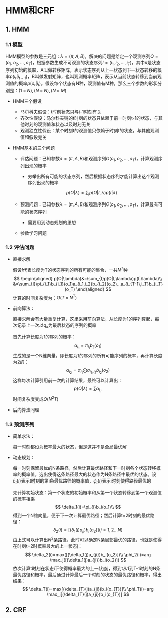 # HMM和CRF

## 1. HMM

### 1.1 模型

HMM模型的参数是三元组：$\lambda =(\pi, A, B)$，解决的问题是给定一个观测序列$O=(o_1, o_2, ..., o_T)$，根据参数生成不可观测的状态序列$I=(i_1, i_2, ...,i_T)$，其中$\pi$是状态序列初始的概率，A叫做转移矩阵，表示状态序列从上一状态到下一状态转移的概率$p(i_t|i_{t-1})$，B叫做发射矩阵，也叫观测概率矩阵，表示从当前状态转移到当前观测值的概率$p(o_t|i_t)$。假设每个状态有N种，观测值有M种，那么三个参数的形状分别是：$(1\times N),(N\times N),(N\times M)$

+ HMM三个假设
  + 马尔科夫假设：t时刻状态只与t-1时刻有关
  + 齐次性假设：马尔科夫链的t时刻的状态只依赖于前一时刻t-1的状态，与其他时刻的观测值和状态以及时刻无关
  + 观测独立性假设：某个时刻t的观测值只依赖于时刻t的状态，与其他观测值和假设无关

+ HMM基本的三个问题

  + 评估问题：已知参数$\lambda=(\pi, A, B)$和观测序列$O(o_1, o_2, ...,o_T)$，计算观测序列出现的概率

    + 穷举出所有可能的状态序列，然后根据状态序列才能计算出这个观测序列出现的概率

    $$
    p(O|\lambda)=\sum_{I}p(O|I, \lambda)p(I|\lambda)
    $$

  + 预测问题：已知参数$\lambda=(\pi, A, B)$和观测序列$O(o_1, o_2, ...,o_T)$，计算最有可能的状态序列

    + 需要用到动态规划的思想

  + 参数学习问题



### 1.2 评估问题

+ 直接求解

  假设$I$代表长度为T的状态序列的所有可能的集合，一共$N^T$种
  $$
  \begin{aligned}
  p(O|\lambda)&=\sum_{I}p(O|I,\lambda)p(I|\lambda)\\
  &=\sum_{I}\pi_{i_1}b_{i_1}(o_1)a_{i_1,i_2}b_{i_2}(o_2)...a_{i_{T-1},i_T}b_{i_T}(o_T)
  \end{aligned}
  $$
  计算的时间复杂度为：$O(T\times N^T)$



+ 前向算法：

  直接求解会有大量重复计算，这里采用前向算法，从长度为1的序列算起，每次记录上一次以$q_k$为最后状态的序列的概率

  首先计算长度为1的序列的概率：
  $$
  \alpha_{i_1}=\pi_{i_1}b_{i_i}(o_1)
  $$
  生成的是一个N维向量，即长度为1的序列的所有可能序列的概率，再计算长度为2的：
  $$
  \alpha_{i_2}=\alpha_{i_1}\bigodot a_{i_1,i_2}b_{i_2}(o_2)
  $$
  这样每次计算引用前一次的计算结果，最终可以计算出：
  $$
  p(O|\lambda)=\sum\alpha_{i_T}
  $$
  时间复杂度变成$O(N^2T)$

+ 后向算法同理



### 1.3 预测序列

+ 简单求法：

  每一时刻都设为概率最大的状态，但是这并不是全局最优解

+ 动态规划：

  每一时刻保留最优的N条路径，然后计算最优路径和下一时刻各个状态转移概率的概率值，选出使得这条路径最大的状态作为N条路径中最优的状态。设$\delta_t(i)$表示t时刻的第i条最优路径的概率值，$\phi_t(i)$表示i时刻使得路径最优的
  
  先计算初始状态：第一个状态的初始概率和从第一个状态转移到第一个观测值的概率相乘
  $$
  \delta_1(i)=\pi_{i}b_i(o_1)\\
  $$
  得到一个N维向量，便于下一次计算最优路径；然后计算t=2时刻的最优路径：
  $$
  \delta_2(i)=[(\delta_1(j)a_{ji})b_i(o_2)](j=1, 2...N)
  $$
  由上式可以计算出$N^2$条路径，此时可以确定N条局部最优的路径，也就是使得在时刻t=2时概率最大的上一状态j：
  $$
  \delta_2(i)=max([(\delta_1(j)a_{ji})b_i(o_2)])\\
  \phi_2(i)=arg \max_j([(\delta_1(j)a_{ji})b_i(o_2)])
  $$
  依次计算t时刻在状态i下使得概率最大的上一状态j，得到t从1到T-1时刻的N条最优路径和概率，最后通过计算最后一个时刻的状态的最优路径和概率，得出结果：
  $$
  \delta_T(i)=max[(\delta_{T}(j)a_{ji})b_i(o_{T})]\\
  \phi_T(i)=arg \max_j[(\delta_{T}(j)a_{ji})b_i(o_{T})]
  $$



## 2. CRF































































